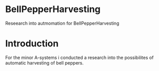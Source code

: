 # BellPepperHarvesting
Reseearch into autmomation for BellPepperHarvesting

# Introduction
For the minor A-systems i conducted a research into the possibilites of automatic harvesting of bell peppers. 


